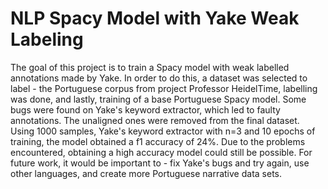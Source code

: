 # NLP Spacy Model with Yake Weak Labeling

The goal of this project is to train a Spacy model with weak labelled annotations made by Yake.
In order to do this, a dataset was selected to label - the Portuguese corpus from project Professor HeidelTime, labelling was done, and lastly, training of a base Portuguese Spacy model. 
Some bugs were found on Yake's keyword extractor, which led to faulty annotations. The unaligned ones were removed from the final dataset.
Using 1000 samples, Yake's keyword extractor with n=3 and 10 epochs of training, the model obtained a f1 accuracy of 24\%.
Due to the problems encountered, obtaining a high accuracy model could still be possible.
For future work, it would be important to - fix Yake's bugs and try again, use other languages, and create more Portuguese narrative data sets.
